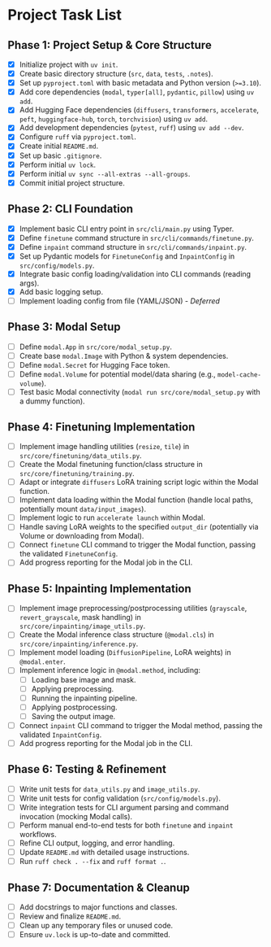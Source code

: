 # Project Task List

## Phase 1: Project Setup & Core Structure
- [X] Initialize project with `uv init`.
- [X] Create basic directory structure (`src`, `data`, `tests`, `.notes`).
- [X] Set up `pyproject.toml` with basic metadata and Python version (`>=3.10`).
- [X] Add core dependencies (`modal`, `typer[all]`, `pydantic`, `pillow`) using `uv add`.
- [X] Add Hugging Face dependencies (`diffusers`, `transformers`, `accelerate`, `peft`, `huggingface-hub`, `torch`, `torchvision`) using `uv add`.
- [X] Add development dependencies (`pytest`, `ruff`) using `uv add --dev`.
- [X] Configure `ruff` via `pyproject.toml`.
- [X] Create initial `README.md`.
- [X] Set up basic `.gitignore`.
- [X] Perform initial `uv lock`.
- [X] Perform initial `uv sync --all-extras --all-groups`.
- [X] Commit initial project structure.

## Phase 2: CLI Foundation
- [X] Implement basic CLI entry point in `src/cli/main.py` using Typer.
- [X] Define `finetune` command structure in `src/cli/commands/finetune.py`.
- [X] Define `inpaint` command structure in `src/cli/commands/inpaint.py`.
- [X] Set up Pydantic models for `FinetuneConfig` and `InpaintConfig` in `src/config/models.py`.
- [X] Integrate basic config loading/validation into CLI commands (reading args).
- [X] Add basic logging setup.
- [ ] Implement loading config from file (YAML/JSON) - *Deferred*

## Phase 3: Modal Setup
- [ ] Define `modal.App` in `src/core/modal_setup.py`.
- [ ] Create base `modal.Image` with Python & system dependencies.
- [ ] Define `modal.Secret` for Hugging Face token.
- [ ] Define `modal.Volume` for potential model/data sharing (e.g., `model-cache-volume`).
- [ ] Test basic Modal connectivity (`modal run src/core/modal_setup.py` with a dummy function).

## Phase 4: Finetuning Implementation
- [ ] Implement image handling utilities (`resize`, `tile`) in `src/core/finetuning/data_utils.py`.
- [ ] Create the Modal finetuning function/class structure in `src/core/finetuning/training.py`.
- [ ] Adapt or integrate `diffusers` LoRA training script logic within the Modal function.
- [ ] Implement data loading within the Modal function (handle local paths, potentially mount `data/input_images`).
- [ ] Implement logic to run `accelerate launch` within Modal.
- [ ] Handle saving LoRA weights to the specified `output_dir` (potentially via Volume or downloading from Modal).
- [ ] Connect `finetune` CLI command to trigger the Modal function, passing the validated `FinetuneConfig`.
- [ ] Add progress reporting for the Modal job in the CLI.

## Phase 5: Inpainting Implementation
- [ ] Implement image preprocessing/postprocessing utilities (`grayscale`, `revert_grayscale`, mask handling) in `src/core/inpainting/image_utils.py`.
- [ ] Create the Modal inference class structure (`@modal.cls`) in `src/core/inpainting/inference.py`.
- [ ] Implement model loading (`DiffusionPipeline`, LoRA weights) in `@modal.enter`.
- [ ] Implement inference logic in `@modal.method`, including:
    - [ ] Loading base image and mask.
    - [ ] Applying preprocessing.
    - [ ] Running the inpainting pipeline.
    - [ ] Applying postprocessing.
    - [ ] Saving the output image.
- [ ] Connect `inpaint` CLI command to trigger the Modal method, passing the validated `InpaintConfig`.
- [ ] Add progress reporting for the Modal job in the CLI.

## Phase 6: Testing & Refinement
- [ ] Write unit tests for `data_utils.py` and `image_utils.py`.
- [ ] Write unit tests for config validation (`src/config/models.py`).
- [ ] Write integration tests for CLI argument parsing and command invocation (mocking Modal calls).
- [ ] Perform manual end-to-end tests for both `finetune` and `inpaint` workflows.
- [ ] Refine CLI output, logging, and error handling.
- [ ] Update `README.md` with detailed usage instructions.
- [ ] Run `ruff check . --fix` and `ruff format .`.

## Phase 7: Documentation & Cleanup
- [ ] Add docstrings to major functions and classes.
- [ ] Review and finalize `README.md`.
- [ ] Clean up any temporary files or unused code.
- [ ] Ensure `uv.lock` is up-to-date and committed. 